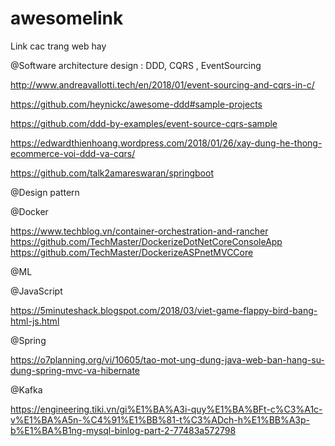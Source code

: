 # awesomelink
Link cac trang web hay

@Software architecture design : DDD, CQRS , EventSourcing

http://www.andreavallotti.tech/en/2018/01/event-sourcing-and-cqrs-in-c/

https://github.com/heynickc/awesome-ddd#sample-projects

https://github.com/ddd-by-examples/event-source-cqrs-sample

https://edwardthienhoang.wordpress.com/2018/01/26/xay-dung-he-thong-ecommerce-voi-ddd-va-cqrs/

https://github.com/talk2amareswaran/springboot


@Design pattern


@Docker

https://www.techblog.vn/container-orchestration-and-rancher
https://github.com/TechMaster/DockerizeDotNetCoreConsoleApp
https://github.com/TechMaster/DockerizeASPnetMVCCore

@ML

@JavaScript

https://5minuteshack.blogspot.com/2018/03/viet-game-flappy-bird-bang-html-js.html

@Spring

https://o7planning.org/vi/10605/tao-mot-ung-dung-java-web-ban-hang-su-dung-spring-mvc-va-hibernate


@Kafka 

https://engineering.tiki.vn/gi%E1%BA%A3i-quy%E1%BA%BFt-c%C3%A1c-v%E1%BA%A5n-%C4%91%E1%BB%81-t%C3%ADch-h%E1%BB%A3p-b%E1%BA%B1ng-mysql-binlog-part-2-77483a572798
